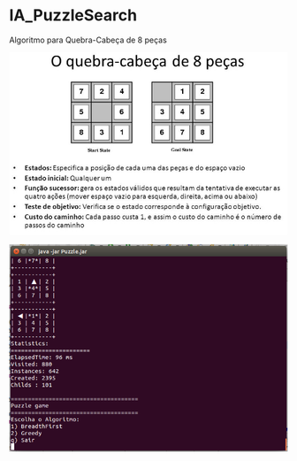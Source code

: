 # IA_PuzzleSearch
Algoritmo para Quebra-Cabeça de 8 peças

![Problema](docs/problema.jpg?raw=true "Problema")

![Saida](docs/output.png?raw=true "Saida")
